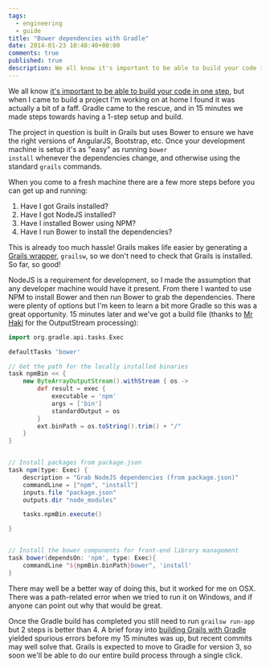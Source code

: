 ```yaml
---
tags: 
  - engineering
  - guide
title: "Bower dependencies with Gradle"
date: 2014-01-23 10:48:40+00:00
comments: true
published: true
description: We all know it's important to be able to build your code in one step, but when I came to build a project I'm working on at home I found it was actually a bit of a faff. Gradle came to the rescue, and in 15 minutes we made steps towards having a 1-step setup and build.
---
```


We all know [it's important to be able to build your code in one step](http://www.joelonsoftware.com/articles/fog0000000043.html), but when I came to build a project I'm working on at home I found it was actually a bit of a faff. Gradle came to the rescue, and in 15 minutes we made steps towards having a 1-step setup and build.

The project in question is built in Grails but uses Bower to ensure we have the right versions of AngularJS, Bootstrap, etc. Once your development machine is setup it's as "easy" as running <code>bower install</code> whenever the dependencies change, and otherwise using the standard <code>grails</code> commands. 

When you come to a fresh machine there are a few more steps before you can get up and running:

1. Have I got Grails installed?
2. Have I got NodeJS installed?
3. Have I installed Bower using NPM?
4. Have I run Bower to install the dependencies?

This is already too much hassle! Grails makes life easier by generating a [Grails wrapper](http://mrhaki.blogspot.co.uk/2013/03/grails-goodness-using-wrapper-for.html), <code>grailsw</code>, so we don't need to check that Grails is installed. So far, so good!

NodeJS is a requirement for development, so I made the assumption that any developer machine would have it present. From there I wanted to use NPM to install Bower and then run Bower to grab the dependencies. There were plenty of options but I'm keen to learn a bit more Gradle so this was a great opportunity. 15 minutes later and we've got a build file (thanks to [Mr Haki](http://mrhaki.blogspot.co.uk/2010/10/gradle-goodness-parse-output-from-exec.html) for the OutputStream processing):

```groovy
import org.gradle.api.tasks.Exec

defaultTasks 'bower'

// Get the path for the locally installed binaries
task npmBin << {
    new ByteArrayOutputStream().withStream { os ->
        def result = exec {
            executable = 'npm'
            args = ['bin']
            standardOutput = os
        }
        ext.binPath = os.toString().trim() + "/"
    }
}


// Install packages from package.json
task npm(type: Exec) {
    description = "Grab NodeJS dependencies (from package.json)"
    commandLine = ["npm", "install"]
    inputs.file "package.json"
    outputs.dir "node_modules"

    tasks.npmBin.execute()

}


// Install the bower components for front-end library management
task bower(dependsOn: 'npm', type: Exec){
    commandLine "${npmBin.binPath}bower", 'install'
}
```

There may well be a better way of doing this, but it worked for me on OSX. There was a path-related error when we tried to run it on Windows, and if anyone can point out why that would be great.

Once the Gradle build has completed you still need to run <code>grailsw run-app</code> but 2 steps is better than 4. A brief foray into [building Grails with Gradle](https://github.com/grails/grails-gradle-plugin) yielded spurious errors before my 15 minutes was up, but recent commits may well solve that. Grails is expected to move to Gradle for version 3, so soon we'll be able to do our entire build process through a single click. 
